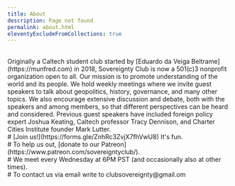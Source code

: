```yaml
---
title: About
description: Page not found
permalink: about.html
eleventyExcludeFromCollections: true
---
```


<br>
Originally a Caltech student club started by [Eduardo da Veiga Beltrame](https://munfred.com) in 2018, Sovereignty Club is now a 501(c)3 nonprofit organization open to all. Our mission is to promote understanding of the world and its people. We hold weekly meetings where we invite guest speakers to talk about geopolitics, history, governance, and many other topics. We also encourage extensive discussion and debate, both with the speakers and among members, so that different perspectives can be heard and considered. Previous guest speakers have included foreign policy expert Joshua Keating, Caltech professor Tracy Dennison, and Charter Cities Institute founder Mark Lutter.

<br>
# [Join us!](https://forms.gle/ZnhRc3ZvjX7fhVwU8) It's fun.
<br>
# To help us out, [donate to our Patreon](https://www.patreon.com/sovereigntyclub/).
<br>
# We meet every Wednesday at 6PM PST (and occasionally also at other times).
<br>
# To contact us via email write to clubsovereignty@gmail.om
